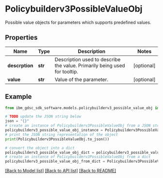 # Policybuilderv3PossibleValueObj

Possible value objects for parameters which supports predefined values.

## Properties

Name | Type | Description | Notes
------------ | ------------- | ------------- | -------------
**descrption** | **str** | Description used to describe the value. Primarily being used for tooltip. | [optional] 
**value** | **str** | Value of the parameter. | [optional] 

## Example

```python
from ibm_gdsc_sdk_software.models.policybuilderv3_possible_value_obj import Policybuilderv3PossibleValueObj

# TODO update the JSON string below
json = "{}"
# create an instance of Policybuilderv3PossibleValueObj from a JSON string
policybuilderv3_possible_value_obj_instance = Policybuilderv3PossibleValueObj.from_json(json)
# print the JSON string representation of the object
print(Policybuilderv3PossibleValueObj.to_json())

# convert the object into a dict
policybuilderv3_possible_value_obj_dict = policybuilderv3_possible_value_obj_instance.to_dict()
# create an instance of Policybuilderv3PossibleValueObj from a dict
policybuilderv3_possible_value_obj_from_dict = Policybuilderv3PossibleValueObj.from_dict(policybuilderv3_possible_value_obj_dict)
```
[[Back to Model list]](../README.md#documentation-for-models) [[Back to API list]](../README.md#documentation-for-api-endpoints) [[Back to README]](../README.md)


